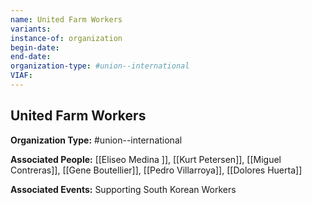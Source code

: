 ```yaml
---
name: United Farm Workers
variants: 
instance-of: organization
begin-date: 
end-date: 
organization-type: #union--international
VIAF: 
---
```

## United Farm Workers

**Organization Type:** #union--international

**Associated People:** [[Eliseo Medina ]], [[Kurt Petersen]], [[Miguel Contreras]], [[Gene Boutellier]], [[Pedro Villarroya]], [[Dolores Huerta]]

**Associated Events:** Supporting South Korean Workers
